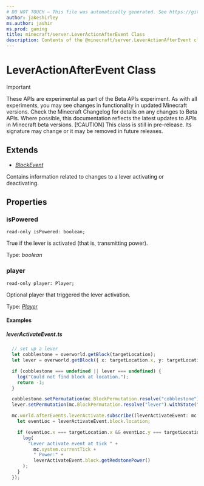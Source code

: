 ```yaml
---
# DO NOT TOUCH — This file was automatically generated. See https://github.com/mojang/minecraftapidocsgenerator to modify descriptions, examples, etc.
author: jakeshirley
ms.author: jashir
ms.prod: gaming
title: minecraft/server.LeverActionAfterEvent Class
description: Contents of the @minecraft/server.LeverActionAfterEvent class.
---
```

# LeverActionAfterEvent Class
>[!IMPORTANT]
>These APIs are experimental as part of the Beta APIs experiment. As with all experiments, you may see changes in functionality in updated Minecraft versions. Check the Minecraft Changelog for details on any changes to Beta APIs. Where possible, this documentation reflects the latest updates to APIs in Minecraft beta versions.
> [!CAUTION]
> This class is still in pre-release.  Its signature may change or it may be removed in future releases.

## Extends
- [*BlockEvent*](BlockEvent.md)

Contains information related to changes to a lever activating or deactivating.

## Properties

### **isPowered**
`read-only isPowered: boolean;`

True if the lever is activated (that is, transmitting power).

Type: *boolean*

### **player**
`read-only player: Player;`

Optional player that triggered the lever activation.

Type: [*Player*](Player.md)

#### Examples
##### ***leverActivateEvent.ts***
```typescript
  // set up a lever
  let cobblestone = overworld.getBlock(targetLocation);
  let lever = overworld.getBlock({ x: targetLocation.x, y: targetLocation.y + 1, z: targetLocation.z });

  if (cobblestone === undefined || lever === undefined) {
    log("Could not find block at location.");
    return -1;
  }

  cobblestone.setPermutation(mc.BlockPermutation.resolve("cobblestone"));
  lever.setPermutation(mc.BlockPermutation.resolve("lever").withState("lever_direction", "up_north_south" /* up */));

  mc.world.afterEvents.leverActivate.subscribe((leverActivateEvent: mc.LeverActionAfterEvent) => {
    let eventLoc = leverActivateEvent.block.location;

    if (eventLoc.x === targetLocation.x && eventLoc.y === targetLocation.y + 1 && eventLoc.z === targetLocation.z) {
      log(
        "Lever activate event at tick " +
          mc.system.currentTick +
          " Power:" +
          leverActivateEvent.block.getRedstonePower()
      );
    }
  });
```
